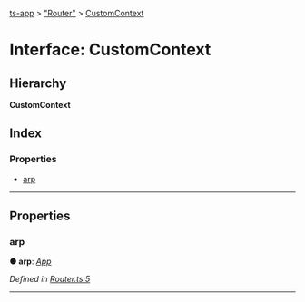 [ts-app](../README.md) > ["Router"](../modules/_router_.md) > [CustomContext](../interfaces/_router_.customcontext.md)

# Interface: CustomContext

## Hierarchy

**CustomContext**

## Index

### Properties

* [arp](_router_.customcontext.md#arp)

---

## Properties

<a id="arp"></a>

###  arp

**● arp**: *[App](../classes/_app_.app.md)*

*Defined in [Router.ts:5](https://github.com/jmeyers91/ts-app/blob/ae30f87/src/Router.ts#L5)*

___

